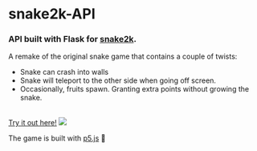 # snake2k-API 

### API built with Flask for <a target="_blank" href="http://bartekspitza.com/snake2k">snake2k</a>.

A remake of the original snake game that contains a couple of twists:
* Snake can crash into walls
* Snake will teleport to the other side when going off screen. 
* Occasionally, fruits spawn. Granting extra points without growing the snake.


</br>
<a target="_blank" href="http://bartekspitza.com/snake2k">Try it out here!</a>
<img src="http://206.189.191.252/snake2k/demo.gif" />
</br>

The game is built with <a href="https://github.com/processing/p5.js">p5.js</a> 💙
